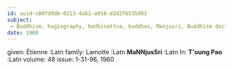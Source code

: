 ```yaml
---
id: uuid-c80fd9db-0213-4ab1-a916-d1d276535d93
subject: 
 - Buddhism, hagiography, bodhisattva, buddhas, Manjusri, Buddhism doctrine, Buddhist doctrine
date: 1960
---
```


given: Étienne :Latn
family: Lamotte :Latn
**MaNNjusSri** :Latn
In: 
**T'oung Pao** :Latn
volume: 48
issue: 1-31-96, 1960